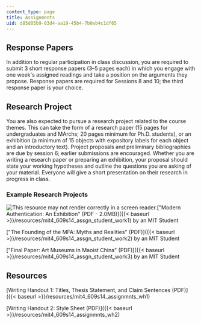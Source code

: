 ```yaml
---
content_type: page
title: Assignments
uid: d85d05b9-03d4-aa19-45b4-7b0eb4c1df65
---
```


Response Papers
---------------

In addition to regular participation in class discussion, you are required to submit 3 short response papers (3–5 pages each) in which you engage with one week's assigned readings and take a position on the arguments they propose. Response papers are required for Sessions 8 and 10; the third response paper is your choice.

Research Project
----------------

You are also expected to pursue a research project related to the course themes. This can take the form of a research paper (15 pages for undergraduates and MArchs; 20 pages minimum for Ph.D. students), or an exhibition (a minimum of 15 objects with expository labels for each object and an introductory text). Project proposals and preliminary bibliographies are due by session 6; earlier submissions are encouraged. Whether you are writing a research paper or preparing an exhibition, your proposal should state your working hypotheses and outline the questions you are asking of your material. Everyone will give a short presentation on their research in progress in class.

### Example Research Projects

![This resource may not render correctly in a screen reader.](/images/inacessible.gif)["Modern Authentication: An Exhibition" (PDF - 2.0MB)]({{< baseurl >}}/resources/mit4_609s14_assgn_student_work1) by an MIT Student

["The Founding of the MFA: Myths and Realities" (PDF)]({{< baseurl >}}/resources/mit4_609s14_assgn_student_work2) by an MIT Student

["Final Paper: Art Museums in Maoist China" (PDF)]({{< baseurl >}}/resources/mit4_609s14_assgn_student_work3) by an MIT Student

Resources
---------

[Writing Handout 1: Titles, Thesis Statement, and Claim Sentences (PDF)]({{< baseurl >}}/resources/mit4_609s14_assignmnts_wh1)

[Writing Handout 2: Style Sheet (PDF)]({{< baseurl >}}/resources/mit4_609s14_assignmnts_wh2)